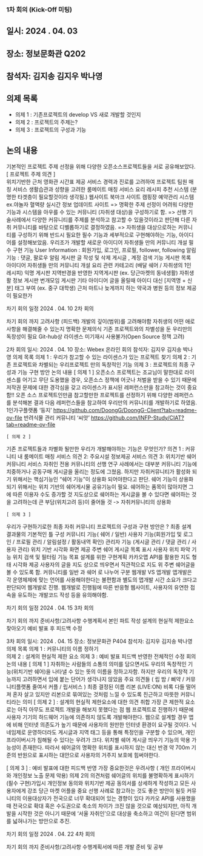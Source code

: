 ### 1차 회의 (Kick-Off 미팅)
## 일시: 2024 . 04. 03    
## 장소: 정보문화관 Q202    
## 참석자: 김지송 김지우 박나영    
## 의제 목록     
- 의제 1 : 기존프로젝트의 develop VS  새로 개발할 것인지     
- 의제 2 : 프로젝트의 주제는?    
- 의제 3 : 프로젝트의 구성과 기능     
## 논의 내용   
기본적인 프로젝트 주제 선정을 위해 다양한 오픈소스프로젝트들을 서로 공유해보았다.    
[ 프로젝트 주제 의견 ]  
위치기반한 근처 영화관 시간표 제공 서비스
경력과 진로를 고려하여 프로젝트 팀원 매칭 서비스 
생활습관과 성향을 고려한 룸메이트 매칭 서비스
요리 레시피 추천 시스템 (분명한 타겟층이 필요할것이라 생각됨.)
웹사이트 북마크 사이트 
캠핑장 예약관리 시스템 ex.야놀자
혈액량 실시간 정보 업데이트 사이트 
=> 명확한 주제 선정이 어려워 다양한 기능과 시스템을 아우를 수 있는 커뮤니티 (자취생 대상)을 구성하기로 함.
=> 선행 기술사례에서 다양한 커뮤니티를 주제를 분석하고 참고할 수 있을것이라고 판단해 다른 자취 커뮤니티를 바탕으로 디벨롭하기로 결정하였음. 
=> 자취생을 대상으로하는 커뮤니티를 구성하기 위해 반드시 필요한 필수 기능과 세부적으로 구현해야하는 기능, 아이디어를 설정해보았음.
우리조가 개발할 새로운 아이디어 
자취생들 만의 커뮤니티 개설
필수 구현 기능 
User Information : 회원가입, 로그인, 프로필, follower, following
알림기능 : 댓글, 팔로우 알림
게시판 글 작성 및 삭제
게시글 , 계정 검색 기능
게시판 목록 아이디어 
자취생들 만의 커뮤니티 개설
요리 관련 카테고리 (배달 쉐어 / 자취생의 1인 레시피)
익명 게시판
지역반경을 반영한 지역게시판 (ex. 당근마켓의 동네생활)
자취생활 정보 게시판
번개모임 게시판
기타 아이디어 
글을 올릴때 아이디 대신 [지역명 + 신분]  태그 부여 (ex. 중구 대학생)
근처 마트나 늦게까지 하는 약국과 병원 등의 정보 제공이 필요한가


차기 회의 일정
2024 . 04. 10  2차 회의


차기 회의 까지 고려사항 (피드백)
개발의 깊이(범위)를 고려해야함
자취생의 어떤 애로사항을 해결해줄 수 있는지 명확한 문제의식
기존 프로젝트와의 차별성을 둔 우리만의 독창성이 필요 
Git-hub상 라이센스 미기재시 사용불가(Open Source 정책 고려)



2차 회의 
일시: 2024 . 04. 10
장소: Webex 온라인 회의 
참석자: 김지우 김지송 박나영
의제 목록
의제 1 : 우리가 참고할 수 있는 라이센스가 있는 프로젝트 찾기 
의제 2 : 기존 프로젝트와 차별되는 우리프로젝트 만의 독창적인 기능
의제 3 : 프로젝트의 최종 구성과 기능 구현 방안 
논의 내용 
[ 의제 1 ] 
오픈소스 프로젝트는 조교님이 말한대로 라이센스를 어기고 무단 도용했을 경우, 오픈소스 정책에 어긋나 처벌을 받을 수 있기 때문에 저작권 문제에 대한 경각심을 갖고 라이센스가 표시된 레퍼런스만을 참고하는 것이 중요함!!
오픈 소스 프로젝트인만큼 참고할만한 프로젝트를 선정하기 위해 다양한 레퍼런스를 분석해본 결과 다음 레퍼런스들을 참고하여 우리만의 커뮤니티를 개발하기로 하였음. 
1인가구플랫폼 ‘둥지’ https://github.com/DoongG/DoongG-Client?tab=readme-ov-file
반려식물 관리 커뮤니티 ‘씨앗’ https://github.com/INFP-Study/CIAT?tab=readme-ov-file 

	[ 의제 2 ] 

기존 프로젝트들과 차별화 될만한 우리가 개발해야하는 기능은 무엇인가?
의견 1 : 커뮤니티 내 룸메이트 매칭 서비스 
의견 2: 주요시설 정보제공 서비스 
의견 3: 위치기반 쉐어 커뮤니티 서비스
자취인 전용 커뮤니티의 선행 연구 사례에서는 대부분 커뮤니티 기능에 치중하거나 공동구매 게시글을 올리는 정도에 그쳤음.
하지만 자취커뮤니티가 활성화 되기 위해서는 핵심기능인 “쉐어 기능”이 상용화 되어야한다고 판단.
쉐어 기능이 상용화 되기 위해서는 위치 기반의 쉐어게시물 공유기능이 필요.
쉐어하는 품목이 많아지면 그에 따른 이용자 수도 증가할 것
지도상으로 쉐어하는 게시글을 볼 수 있다면 쉐어하는 것을 고려하는데 큰 부담(위치고려 등)이 줄어들 것 -> 자취커뮤니티의 상용화 

	[ 의제 3 ]

우리가 구현하기로한 최종 자취 커뮤니티 프로젝트의 구성과 구현 방안은 ? 
최종 설계 결과물의 기본적인 틀 구성
커뮤니티 기능( 쉐어 / 일반)
사용자 기능(회원가입 및 로그인 / 프로필 관리 / 알림설정 / 활동내역 확인)
관리자 기능 (게시글 관리 / 댓글 관리 / 사용자 관리)
위치 기반 시각화 화면 제공
주변 쉐어 게시글 목록 표시
사용자 위치 파악 기능
위치 검색 및 필터링 기능
목표 설계를 위한 구현계획
카카오맵 API를 활용한 지도 형태 시각화 제공
사용자의 글을 지도 상으로 띄우면서 직관적으로 지도 위 주변 쉐어글을 볼 수 있도록 함. 
커뮤니티를 일반 과 쉐어 로 나누어 구분
웹개발 VS 앱개발 
앱개발은 각 운영체제에 맞는 언어를 사용해야한다는 불편함과 별도의 앱개발 시간 소요가 크다고 판단되어 웹개발로 진행.
웹개발로 진행됨에 따른 반응형 웹사이트, 사용자의 유연한 접속을 유도하는 개발코드 작성 등을 유의해야함. 



차기 회의 일정
2024 . 04. 15  3차 회의


차기 회의 까지 준비사항/고려사항 
수행계획서 본인 파트 작성 
설계의 현실적 제한요소 찾아오기
예비 발표 후 피드백 수정 





3차 회의 
일시: 2024 . 04. 15
장소: 정보문화관 P404 
참석자: 김지우 김지송 박나영
의제 목록
의제 1 : 커뮤니티의 이름 정하기  
의제 2 : 설계의 현실적 제한 요소 
의제 3 : 예비 발표 피드백 반영한 전체적인 수정 회의 
논의 내용 
[ 의제 1 ]
자취하는 사람들의 소통의 의미를 담으면서도 우리의 독창적인 기능(위치기반 쉐어)을 나타낼 수 있는 뜻의 이름을 정하고자함.
하지만 우리의 독창적 기능까지 고려하면서 입에 붙는 단어가 생각나지 않았음
주요 의견들 ( 립 밤 / 삐약 / 커뮤니티플랫폼 줄여서 커플 / 립서비스 )
최종 결정된 이름 
리본 (LIVE:ON)
비록 다들 떨어져 혼자 살고 있지만 리본으로 묶여있는 것처럼 느낄 수 있도록 친근하고 따뜻한 커뮤니티라는 의미
[ 의제 2 ] : 설계의 현실적 제한요소에 대한 의견 취합
가장 큰 제한적 요소로는 아직 아무도 프로젝트 개발을 해보지 못했다는 점
웹 프로젝트로 진행하기 때문에 사용자 기기의 하드웨어 기능에 의존하지 않도록 개발해야한다. 
웹으로 설계할 경우 앱에 비해 인터넷 의존도가 높기 때문에 사용자의 원만한 인터넷 환경이 요구될 것이다. 
닉네임제로 운영하더라도 게시글과 지역 태그 등을 통해 특정인을 구분할 수 있으며, 개인 프라이버시가 침해될 수 있다는 우려가 크다. 
위치별 쉐어 게시글 띄우기 기능의 악용 가능성이 존재한다. 따라서 쉐어글의 명확한 위치를 표시하지 않는 대신 반경 약 700m 기준의 반원으로 표시하는 대안으로 사용자의 거주지 보호에 힘써야한다. 


[ 의제 3 ] : 예비 발표에 대한 피드백 반영
가장 중요한것은 우려사항 ( 개인 프라이버시와 개인정보 노출 문제 악용)
의제 2의 의견처럼 쉐어글의 위치를 불명확하게 표시하기
(필수 구현)가입시 개인정보 동의와 위치기반 제공 동의서를 상세하게 작성하고 모든 사용자에게 강조 
당근 마켓 어플을 중요 선행 사례로 참고하는 것도 좋은 방안이 될듯 
커뮤니티의 이용대상자가 전국으로 너무 확대되어 있는 경향이 있다
 카카오 API를 사용했을 때 전국으로 확대 혹은 수도권으로 축소의 차이가 크진 않을 것으로 예상되지만, 아직 개발을 시작한 것은 아니기 때문에 ‘서울 자취인’으로 대상을 축소하고 여건이 된다면 범위를 넓혀나가는 방안으로 추진. 


차기 회의 일정
2024 . 04. 22  4차 회의


차기 회의 까지 준비사항/고려사항 
수행계획서에 따른 개발 준비 및 공부 

